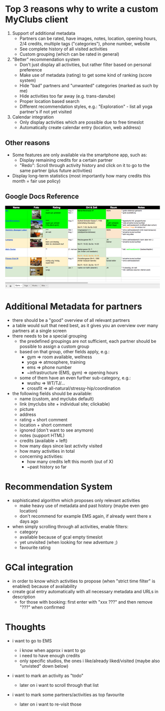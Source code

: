 # Top 3 reasons why to write a custom MyClubs client

1. Support of additional metadata
    * Partners can be rated, have images, notes, location, opening hours, 2/4 credits, multiple tags ("categories"), phone number, website
    * See complete history of all visited activities
    * Custom grouping (which can be rated in general)
1. "Better" recommendation system
    * Don't just display all activities, but rather filter based on personal preference
    * Make use of metadata (rating) to get some kind of ranking (score system)
    * Hide "bad" partners and "unwanted" categories (marked as such by me)
    * Hide activities too far away (e.g. trans-danube)
    * Proper location based search
    * Different recommendation styles, e.g.: "Exploration" - list all yoga partner's if not yet visited
1. Calendar integration
    * Only display activities which are possible due to free timeslot
    * Automatically create calendar entry (location, web address)

## Other reasons

* Some features are only available via the smartphone app, such as:
    * Display remaining credits for a certain partner
    * "Redo": Scroll through activity history and click on it to go to the same partner (plus future activities) 
* Display long-term statistics (most importantly how many credits this month = fair use policy)

## Google Docs Reference

![google_docs](https://raw.githubusercontent.com/christophpickl/urclubs/master/doc/img/google_docs.png "Google Docs")

# Additional Metadata for partners

* there should be a "good" overview of all relevant partners
* a table would suit that need best, as it gives you an overview over many partners at a single screen
* there needs to be a special grouping
    * the predefined groupings are not sufficient, each partner should be possible to assign a custom group
    * based on that group, other fields apply, e.g.:
        * gym => room available, wellness
        * yoga => atmosphere, training
        * ems => phone number
        * ~infrastructure (EMS, gym) => opening hours
    * some of them have an even further sub-category, e.g.:
        * wushu => WT/TJ/...
        * crossfit => all-natural/stressy-hip/coordination
* the following fields should be available:
    * name (custom, and myclubs default)
    * link (myclubs site + individual site; clickable)
    * picture
    * address
    * rating + short comment
    * location + short comment
    * ignored (don't want to see anymore)
    * notes (support HTML)
    * credits (available + left)
    * how many days since last activity visited
    * how many activities in total
    * concerning activities:
        * how many credits left this month (out of X)
        * ~past history so far

# Recommendation System

* sophisticated algorithm which proposes only relevant activities
    * make heavy use of metadata and past history (maybe even geo location)
    * don't recommend for example EMS again, if already went there x days ago
* when simply scrolling through all activities, enable filters:
    * category
    * available because of gcal empty timeslot
    * yet unvisited (when looking for new adventure ;)
    * favourite rating

# GCal integration

* in order to know which activities to propose (when "strict time filter" is enabled) because of availability
* create gcal entry automatically with all necessary metadata and URLs in description
    * for those with booking: first enter with "xxx ???" and then remove "???" when confirmed


# Thoughts

* i want to go to EMS
    * i know when approx i want to go
    * i need to have enough credits
    * only specific studios, the ones i like/already liked/visited (maybe also "unvisted" down below)

* i want to mark an activity as "todo"
    * later on i want to scroll through that list
    
* i want to mark some partners/activities as top favourite
    * later on i want to re-visit those
